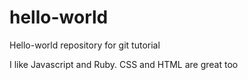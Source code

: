 # hello-world
Hello-world repository for git tutorial

I like Javascript and Ruby. CSS and HTML are great too
